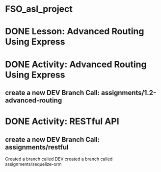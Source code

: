 # FSO_asl_project

# DONE Lesson: Advanced Routing Using Express

# DONE Activity: Advanced Routing Using Express

## create a new DEV Branch Call: assignments/1.2-advanced-routing

# DONE Activity: RESTful API
## create a new DEV Branch Call: assignments/restful

Created a branch called DEV
created a branch called assignments/sequelize-orm